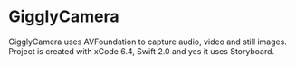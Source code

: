 # GigglyCamera
GigglyCamera uses AVFoundation to capture audio, video and still images. Project is created with xCode 6.4, Swift 2.0 and yes it uses Storyboard.
